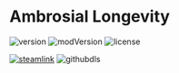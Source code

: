 # Ambrosial Longevity
![version](https://img.shields.io/badge/RimWorld-1.1-brightgreen.svg) ![modVersion](https://img.shields.io/github/v/release/dninemfive/ambrosial-longevity?color=brightgreen&label=Mod%20version) ![license](https://img.shields.io/badge/License-MIT-brightgreen.svg)

[![steamlink](https://raster.shields.io/steam/downloads/1716270997.png?color=blue&label=Workshop&logo=steam)](https://steamcommunity.com/sharedfiles/filedetails/?id=1716270997) ![githubdls](https://img.shields.io/github/downloads/dninemfive/ambrosial-longevity/total?color=blue&label=Github&logo=github)